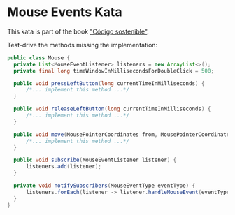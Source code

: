 # Mouse Events Kata

This kata is part of the book ["Código sostenible"](https://codigosostenible.com).

Test-drive the methods missing the implementation:

```java
public class Mouse {
  private List<MouseEventListener> listeners = new ArrayList<>();
  private final long timeWindowInMillisecondsForDoubleClick = 500;

  public void pressLeftButton(long currentTimeInMilliseconds) {
      /*... implement this method ...*/
  }

  public void releaseLeftButton(long currentTimeInMilliseconds) {
      /*... implement this method ...*/
  }

  public void move(MousePointerCoordinates from, MousePointerCoordinates to, long currentTimeInMilliseconds) {
      /*... implement this method ...*/
  }

  public void subscribe(MouseEventListener listener) {
      listeners.add(listener);
  }

  private void notifySubscribers(MouseEventType eventType) {
      listeners.forEach(listener -> listener.handleMouseEvent(eventType));
  }
}

```
